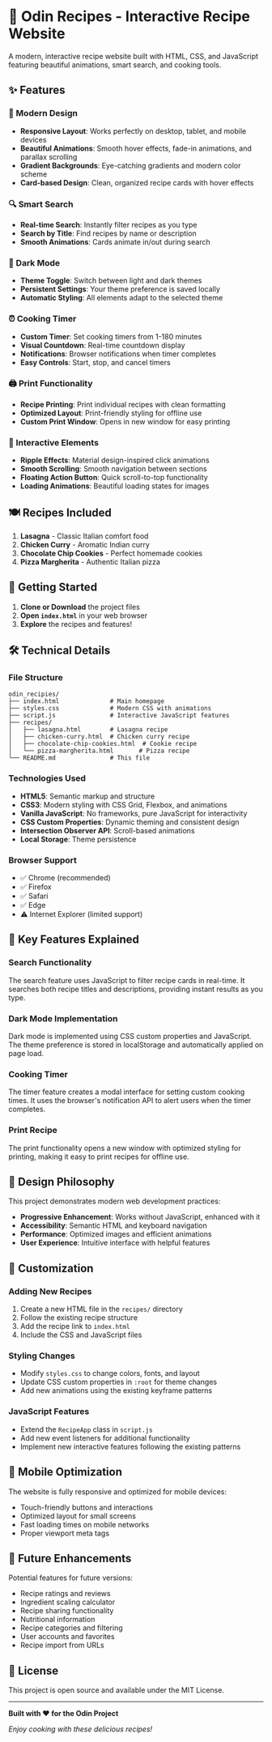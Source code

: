 # 🍳 Odin Recipes - Interactive Recipe Website

A modern, interactive recipe website built with HTML, CSS, and JavaScript featuring beautiful animations, smart search, and cooking tools.

## ✨ Features

### 🎨 Modern Design
- **Responsive Layout**: Works perfectly on desktop, tablet, and mobile devices
- **Beautiful Animations**: Smooth hover effects, fade-in animations, and parallax scrolling
- **Gradient Backgrounds**: Eye-catching gradients and modern color scheme
- **Card-based Design**: Clean, organized recipe cards with hover effects

### 🔍 Smart Search
- **Real-time Search**: Instantly filter recipes as you type
- **Search by Title**: Find recipes by name or description
- **Smooth Animations**: Cards animate in/out during search

### 🌙 Dark Mode
- **Theme Toggle**: Switch between light and dark themes
- **Persistent Settings**: Your theme preference is saved locally
- **Automatic Styling**: All elements adapt to the selected theme

### ⏰ Cooking Timer
- **Custom Timer**: Set cooking timers from 1-180 minutes
- **Visual Countdown**: Real-time countdown display
- **Notifications**: Browser notifications when timer completes
- **Easy Controls**: Start, stop, and cancel timers

### 🖨️ Print Functionality
- **Recipe Printing**: Print individual recipes with clean formatting
- **Optimized Layout**: Print-friendly styling for offline use
- **Custom Print Window**: Opens in new window for easy printing

### 📱 Interactive Elements
- **Ripple Effects**: Material design-inspired click animations
- **Smooth Scrolling**: Smooth navigation between sections
- **Floating Action Button**: Quick scroll-to-top functionality
- **Loading Animations**: Beautiful loading states for images

## 🍽️ Recipes Included

1. **Lasagna** - Classic Italian comfort food
2. **Chicken Curry** - Aromatic Indian curry
3. **Chocolate Chip Cookies** - Perfect homemade cookies
4. **Pizza Margherita** - Authentic Italian pizza

## 🚀 Getting Started

1. **Clone or Download** the project files
2. **Open `index.html`** in your web browser
3. **Explore** the recipes and features!

## 🛠️ Technical Details

### File Structure
```
odin_recipies/
├── index.html              # Main homepage
├── styles.css              # Modern CSS with animations
├── script.js               # Interactive JavaScript features
├── recipes/
│   ├── lasagna.html        # Lasagna recipe
│   ├── chicken-curry.html  # Chicken curry recipe
│   ├── chocolate-chip-cookies.html  # Cookie recipe
│   └── pizza-margherita.html       # Pizza recipe
└── README.md               # This file
```

### Technologies Used
- **HTML5**: Semantic markup and structure
- **CSS3**: Modern styling with CSS Grid, Flexbox, and animations
- **Vanilla JavaScript**: No frameworks, pure JavaScript for interactivity
- **CSS Custom Properties**: Dynamic theming and consistent design
- **Intersection Observer API**: Scroll-based animations
- **Local Storage**: Theme persistence

### Browser Support
- ✅ Chrome (recommended)
- ✅ Firefox
- ✅ Safari
- ✅ Edge
- ⚠️ Internet Explorer (limited support)

## 🎯 Key Features Explained

### Search Functionality
The search feature uses JavaScript to filter recipe cards in real-time. It searches both recipe titles and descriptions, providing instant results as you type.

### Dark Mode Implementation
Dark mode is implemented using CSS custom properties and JavaScript. The theme preference is stored in localStorage and automatically applied on page load.

### Cooking Timer
The timer feature creates a modal interface for setting custom cooking times. It uses the browser's notification API to alert users when the timer completes.

### Print Recipe
The print functionality opens a new window with optimized styling for printing, making it easy to print recipes for offline use.

## 🎨 Design Philosophy

This project demonstrates modern web development practices:
- **Progressive Enhancement**: Works without JavaScript, enhanced with it
- **Accessibility**: Semantic HTML and keyboard navigation
- **Performance**: Optimized images and efficient animations
- **User Experience**: Intuitive interface with helpful features

## 🔧 Customization

### Adding New Recipes
1. Create a new HTML file in the `recipes/` directory
2. Follow the existing recipe structure
3. Add the recipe link to `index.html`
4. Include the CSS and JavaScript files

### Styling Changes
- Modify `styles.css` to change colors, fonts, and layout
- Update CSS custom properties in `:root` for theme changes
- Add new animations using the existing keyframe patterns

### JavaScript Features
- Extend the `RecipeApp` class in `script.js`
- Add new event listeners for additional functionality
- Implement new interactive features following the existing patterns

## 📱 Mobile Optimization

The website is fully responsive and optimized for mobile devices:
- Touch-friendly buttons and interactions
- Optimized layout for small screens
- Fast loading times on mobile networks
- Proper viewport meta tags

## 🎉 Future Enhancements

Potential features for future versions:
- Recipe ratings and reviews
- Ingredient scaling calculator
- Recipe sharing functionality
- Nutritional information
- Recipe categories and filtering
- User accounts and favorites
- Recipe import from URLs

## 📄 License

This project is open source and available under the MIT License.

---

**Built with ❤️ for the Odin Project**

*Enjoy cooking with these delicious recipes!*